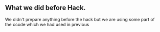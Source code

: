 ## What we did before Hack.
We didn't prepare anything before the hack but we are using some part of the ccode which we had used in previous
